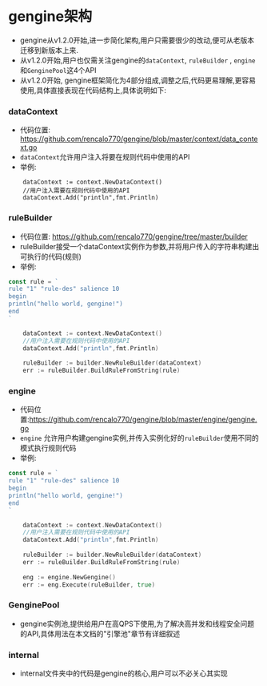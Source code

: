 # gengine架构


- gengine从v1.2.0开始,进一步简化架构,用户只需要很少的改动,便可从老版本迁移到新版本上来.
- 从v1.2.0开始,用户也仅需关注gengine的```dataContext```, ```ruleBuilder``` , ```engine``` 和```GenginePool```这4个API
- 从v1.2.0开始, gengine框架简化为4部分组成,调整之后,代码更易理解,更容易使用,具体直接表现在代码结构上,具体说明如下:

### dataContext
- 代码位置: https://github.com/rencalo770/gengine/blob/master/context/data_context.go
- ```dataContext```允许用户注入将要在规则代码中使用的API
- 举例:
```golang
	dataContext := context.NewDataContext()
	//用户注入需要在规则代码中使用的API
	dataContext.Add("println",fmt.Println)
```


### ruleBuilder
- 代码位置: https://github.com/rencalo770/gengine/tree/master/builder
- ruleBuilder接受一个dataContext实例作为参数,并将用户传入的字符串构建出可执行的代码(规则)
- 举例:
```go
const rule = `
rule "1" "rule-des" salience 10
begin
println("hello world, gengine!")
end
`

	dataContext := context.NewDataContext()
	//用户注入需要在规则代码中使用的API
	dataContext.Add("println",fmt.Println)
	
	ruleBuilder := builder.NewRuleBuilder(dataContext)
	err := ruleBuilder.BuildRuleFromString(rule)
```


### engine
- 代码位置:https://github.com/rencalo770/gengine/blob/master/engine/gengine.go
- ```engine``` 允许用户构建gengine实例,并传入实例化好的```ruleBuilder```使用不同的模式执行规则代码
- 举例:
```go
const rule = `
rule "1" "rule-des" salience 10
begin
println("hello world, gengine!")
end
`

	dataContext := context.NewDataContext()
	//用户注入需要在规则代码中使用的API
	dataContext.Add("println",fmt.Println)
	
	ruleBuilder := builder.NewRuleBuilder(dataContext)
	err := ruleBuilder.BuildRuleFromString(rule)
	
	eng := engine.NewGengine()
	err := eng.Execute(ruleBuilder, true)
```

### GenginePool
- gengine实例池,提供给用户在高QPS下使用,为了解决高并发和线程安全问题的API,具体用法在本文档的"引擎池"章节有详细叙述

### internal
- internal文件夹中的代码是gengine的核心,用户可以不必关心其实现



  
  
  


